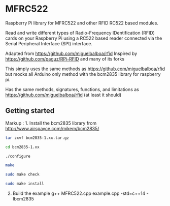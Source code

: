 # MFRC522
Raspberry Pi library for MFRC522 and other RFID RC522 based modules.

Read and write different types of Radio-Frequency IDentification (RFID) cards
on your Raspberry Pi using a RC522 based reader connected via the Serial Peripheral
Interface (SPI) interface.

Adapted from https://github.com/miguelbalboa/rfid
Inspired by https://github.com/paguz/RPi-RFID and many of its forks

This simply uses the same methods as https://github.com/miguelbalboa/rfid but mocks all Arduino only method with the bcm2835 library for raspberry pi.

Has the same methods, signatures, functions, and limitations as https://github.com/miguelbalboa/rfid (at least it should)

## Getting started
Markup : 1. Install the bcm2835 library from http://www.airspayce.com/mikem/bcm2835/

```bash
tar zxvf bcm2835-1.xx.tar.gz

cd bcm2835-1.xx

./configure

make

sudo make check

sudo make install
```

2. Build the example
g++ MFRC522.cpp example.cpp -std=c++14 -lbcm2835
